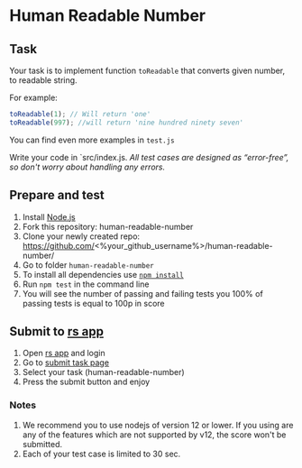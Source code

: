 
# Human Readable Number

## Task
Your task is to implement function `toReadable` that converts given number, to readable string.

For example:
```js
toReadable(1); // Will return 'one'
toReadable(997); //will return 'nine hundred ninety seven'
```

You can find even more examples in `test.js`

Write your code in `src/index.js.
*All test cases are designed as “error-free”, so don't worry about handling any errors.*

## Prepare and test
1. Install [Node.js](https://nodejs.org/en/download/)   
2. Fork this repository: human-readable-number
3. Clone your newly created repo: https://github.com/<%your_github_username%>/human-readable-number/  
4. Go to folder `human-readable-number`  
5. To install all dependencies use [`npm install`](https://docs.npmjs.com/cli/install)  
6. Run `npm test` in the command line  
7. You will see the number of passing and failing tests you 100% of passing tests is equal to 100p in score  

## Submit to [rs app](https://app.rs.school)
1. Open [rs app](https://app.rs.school) and login
2. Go to [submit task page](https://app.rs.school/course/student/auto-test?course=rs-2020-q1)
3. Select your task (human-readable-number)
4. Press the submit button and enjoy

### Notes
1. We recommend you to use nodejs of version 12 or lower. If you using are any of the features which are not supported by v12, the score won't be submitted.
2. Each of your test case is limited to 30 sec.
